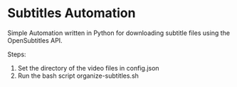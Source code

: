 # Subtitles Automation

Simple Automation written in Python for downloading subtitle files using the OpenSubtitles API.

Steps:
1. Set the directory of the video files in config.json
2. Run the bash script organize-subtitles.sh
